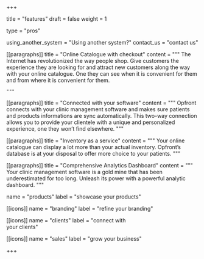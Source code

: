 +++

title = "features"
draft = false
weight = 1

type = "pros"

using_another_system = "Using another system?"
contact_us = "contact us"


[[paragraphs]]
title = "Online Catalogue with checkout"
content = """
The Internet has revolutionized the way people shop. Give customers the experience they are looking for and attract new customers along the way with your online catalogue. One they can see when it is convenient for them and from where it is convenient for them.

    """

[[paragraphs]]
title = "Connected with your software"
content = """
    Opfront connects with your clinic management software and makes sure patients and products informations are sync automatically. This two-way connection allows you to provide your clientele with a unique and personalized experience, one they won’t find elsewhere.
    """

[[paragraphs]]
title = "Inventory as a service"
content = """
    Your online catalogue can display a lot more than your actual inventory. Opfront’s database is at your disposal to offer more choice to your patients.
    """

[[paragraphs]]
title = "Comprehensive Analytics Dashboard"
content = """
    Your clinic management software is a gold mine that has been underestimated for too long. Unleash its power with a powerful analytic dashboard.
    """

name = "products"
label =  "showcase your products"

[[icons]]
name = "branding"
label =  "refine your branding"

[[icons]]
name = "clients"
label =  "connect with <br/>your clients"

[[icons]]
name = "sales"
label =  "grow your business"

+++
